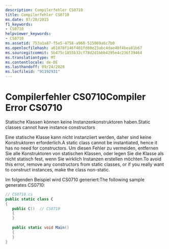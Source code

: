 ```yaml
---
description: Compilerfehler CS0710
title: Compilerfehler CS0710
ms.date: 07/20/2015
f1_keywords:
- CS0710
helpviewer_keywords:
- CS0710
ms.assetid: 753a1a87-f5e5-4758-a960-515069a6c7b0
ms.openlocfilehash: a61070f146f401fd08e23abc4dae40f4bea81b67
ms.sourcegitcommit: 5b475c1855b32cf78d2d1bbb4295e4c236f39464
ms.translationtype: MT
ms.contentlocale: de-DE
ms.lasthandoff: 09/24/2020
ms.locfileid: "91192931"
---
```

# <a name="compiler-error-cs0710"></a><span data-ttu-id="48aa9-103">Compilerfehler CS0710</span><span class="sxs-lookup"><span data-stu-id="48aa9-103">Compiler Error CS0710</span></span>

<span data-ttu-id="48aa9-104">Statische Klassen können keine Instanzenkonstruktoren haben.</span><span class="sxs-lookup"><span data-stu-id="48aa9-104">Static classes cannot have instance constructors</span></span>  
  
 <span data-ttu-id="48aa9-105">Eine statische Klasse kann nicht instanziiert werden, daher sind keine Konstruktoren erforderlich.</span><span class="sxs-lookup"><span data-stu-id="48aa9-105">A static class cannot be instantiated, hence it has no need for constructors.</span></span> <span data-ttu-id="48aa9-106">Um diesen Fehler zu vermeiden, entfernen Sie alle Konstruktoren von statischen Klassen, oder legen Sie die Klasse als nicht statisch fest, wenn Sie wirklich Instanzen erstellen möchten.</span><span class="sxs-lookup"><span data-stu-id="48aa9-106">To avoid this error, remove any constructors from static classes, or if you really want to construct instances, make the class non-static.</span></span>  
  
 <span data-ttu-id="48aa9-107">Im folgenden Beispiel wird CS0710 generiert:</span><span class="sxs-lookup"><span data-stu-id="48aa9-107">The following sample generates CS0710:</span></span>  
  
```csharp  
// CS0710.cs  
public static class C  
{  
   public C()  // CS0710  
   {  
   }  
  
   public static void Main()  
   {  
   }  
}  
```
